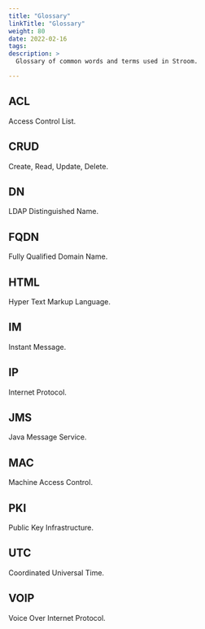 ```yaml
---
title: "Glossary"
linkTitle: "Glossary"
weight: 80
date: 2022-02-16
tags: 
description: >
  Glossary of common words and terms used in Stroom.

---
```


## ACL

Access Control List.


## CRUD

Create, Read, Update, Delete.


## DN

LDAP Distinguished Name.


## FQDN

Fully Qualified Domain Name.


## HTML

Hyper Text Markup Language.


## IM

Instant Message.


## IP

Internet Protocol.


## JMS

Java Message Service.


## MAC

Machine Access Control.


## PKI

Public Key Infrastructure.


## UTC

Coordinated Universal Time.


## VOIP

Voice Over Internet Protocol.
